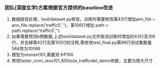 ### 团队(深度玄学)方案根据官方提供的baseline改进

1. 数据路径处理，tool/dataset.py修改，训练时需要修改第43行增加ann_file = ann_file.replace('traffic5','')，第106行增加 path = path.replace('traffic5','')
2. 如果需要预测b榜数据,上述tool/dataset.py文件取消训练时增加的43行及106行，并去掉第42行及第105行的注释,需修改test_final.py第96行测试集数量584改为10066
3. 模型为resnext101,需要双卡P100
4. 修改faster_rcnn_resx101_800size_trafficdet_demo参数，主要为增大尺寸
